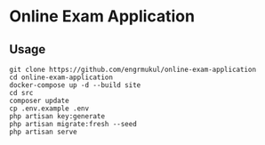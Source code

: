 # Online Exam Application

## Usage
    git clone https://github.com/engrmukul/online-exam-application
    cd online-exam-application
    docker-compose up -d --build site
    cd src
    composer update
    cp .env.example .env
    php artisan key:generate
    php artisan migrate:fresh --seed
    php artisan serve
